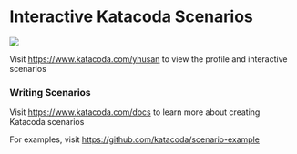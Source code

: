 # Interactive Katacoda Scenarios

[![](http://shields.katacoda.com/katacoda/yhusan/count.svg)](https://www.katacoda.com/yhusan "Get your profile on Katacoda.com")

Visit https://www.katacoda.com/yhusan to view the profile and interactive scenarios

### Writing Scenarios
Visit https://www.katacoda.com/docs to learn more about creating Katacoda scenarios

For examples, visit https://github.com/katacoda/scenario-example
